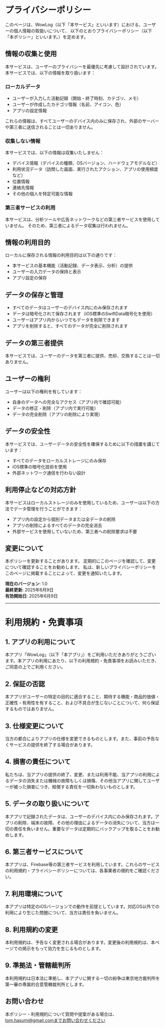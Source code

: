 # プライバシーポリシー

このページは、WowLog（以下「本サービス」といいます）における、ユーザーの個人情報の取扱いについて、
以下のとおりプライバシーポリシー（以下「本ポリシー」といいます。）を定めます。

## 情報の収集と使用
本サービスは、ユーザーのプライバシーを最優先に考慮して設計されています。
本サービスでは、以下の情報を取り扱います：

### ローカルデータ
- ユーザーが入力した活動記録（開始・終了時刻、カテゴリ、メモ）
- ユーザーが作成したカテゴリ情報（名前、アイコン、色）
- アプリの設定情報

これらの情報は、すべてユーザーのデバイス内のみに保存され、外部のサーバーや第三者に送信されることは一切ありません。

### 収集しない情報
本サービスでは、以下の情報は収集いたしません：
- デバイス情報（デバイスの種類、OSバージョン、ハードウェアモデルなど）
- 利用状況データ（訪問した画面、実行されたアクション、アプリの使用頻度など）
- 位置情報
- 連絡先情報
- その他の個人を特定可能な情報

### 第三者サービスの利用
本サービスは、分析ツールや広告ネットワークなどの第三者サービスを使用していません。
そのため、第三者によるデータ収集は行われません。

## 情報の利用目的
ローカルに保存される情報の利用目的は以下の通りです：
- 本サービスの基本機能（活動記録、データ表示、分析）の提供
- ユーザーの入力データの保持と表示
- アプリ設定の保存

## データの保存と管理
- すべてのデータはユーザーのデバイス内にのみ保存されます
- データは暗号化されて保存されます（iOS標準のSwiftData暗号化を使用）
- ユーザーはアプリ内からいつでもデータを削除できます
- アプリを削除すると、すべてのデータが完全に削除されます

## データの第三者提供
本サービスでは、ユーザーのデータを第三者に提供、売却、交換することは一切ありません。

## ユーザーの権利
ユーザーは以下の権利を有しています：
- 自身のデータへの完全なアクセス（アプリ内で確認可能）
- データの修正・削除（アプリ内で実行可能）
- データの完全削除（アプリの削除により実現）

## データの安全性
本サービスでは、ユーザーデータの安全性を確保するために以下の措置を講じています：
- すべてのデータをローカルストレージにのみ保存
- iOS標準の暗号化技術を使用
- 外部ネットワーク通信を行わない設計

## 利用停止などの対応方針
本サービスはローカルストレージのみを使用しているため、ユーザーは以下の方法でデータ管理を行うことができます：
- アプリ内の設定から個別データまたは全データの削除
- アプリの削除によるすべてのデータの完全消去
- 外部サービスを使用していないため、第三者への削除要求は不要

## 変更について
本ポリシーを更新することがあります。
定期的にこのページを確認して、変更について確認することをお勧めします。
私は、新しいプライバシーポリシーをこのページに掲載することによって、変更を通知いたします。

**現在のバージョン**: 1.0  
**最終更新**: 2025年6月9日  
**有効開始日**: 2025年6月9日

---

# 利用規約・免責事項

## 1. アプリの利用について
本アプリ「WowLog」（以下「本アプリ」）をご利用いただきありがとうございます。本アプリの利用にあたり、以下の利用規約・免責事項をお読みいただき、ご同意の上でご利用ください。

## 2. 保証の否認
本アプリがユーザーの特定の目的に適合すること、期待する機能・商品的価値・正確性・有用性を有すること、および不具合が生じないことについて、何ら保証するものではありません。

## 3. 仕様変更について
当方の都合によりアプリの仕様を変更できるものとします。また、事前の予告なくサービスの提供を終了する場合があります。

## 4. 損害の責任について
私たちは、当アプリの提供の終了、変更、または利用不能、当アプリの利用によるデータの消失または機械の故障もしくは損傷、その他当アプリに関してユーザーが被った損害につき、賠償する責任を一切負わないものとします。

## 5. データの取り扱いについて
本アプリで記録されたデータは、ユーザーのデバイス内にのみ保存されます。アプリの削除、端末の故障、その他の理由によるデータの消失について、当方は一切の責任を負いません。重要なデータは定期的にバックアップを取ることをお勧めします。

## 6. 第三者サービスについて
本アプリは、Firebase等の第三者サービスを利用しています。これらのサービスの利用規約・プライバシーポリシーについては、各事業者の規約をご確認ください。

## 7. 利用環境について
本アプリは特定のiOSバージョンでの動作を前提としています。対応OS以外での利用により生じた問題について、当方は責任を負いません。

## 8. 利用規約の変更
本利用規約は、予告なく変更される場合があります。変更後の利用規約は、本ページでの掲示をもって効力を生じるものとします。

## 9. 準拠法・管轄裁判所
本利用規約は日本法に準拠し、本アプリに関する一切の紛争は東京地方裁判所を第一審の専属的合意管轄裁判所とします。

## お問い合わせ
本ポリシー・利用規約について質問や提案がある場合は、tom.hasumi@gmail.comまでお問い合わせください
